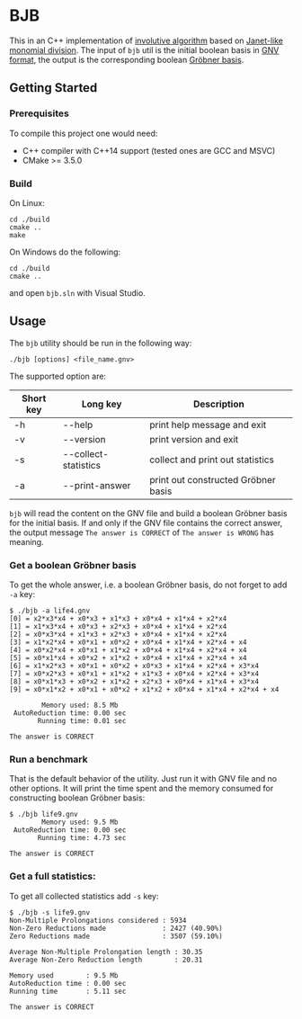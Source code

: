# BJB

This in an C++ implementation of [involutive algorithm](https://www.researchgate.net/publication/2117106_Involutive_Algorithms_for_Computing_Groebner_Bases) based on [Janet-like monomial division](https://www.researchgate.net/publication/221588792_Janet-Like_Monomial_Division). The input of `bjb` util is the initial boolean basis in [GNV format](https://github.com/mzinin/groebner_benchmarks), the output is the corresponding boolean [Gröbner basis](https://en.wikipedia.org/wiki/Gröbner_basis).


## Getting Started

### Prerequisites

To compile this project one would need:
* C++ compiler with C++14 support (tested ones are GCC and MSVC)
* CMake >= 3.5.0

### Build

On Linux:
```
cd ./build
cmake ..
make
```
On Windows do the following:
```
cd ./build
cmake ..
```
and open `bjb.sln` with Visual Studio.


## Usage

The `bjb` utility should be run in the following way:
```
./bjb [options] <file_name.gnv>
```

The supported option are:

| Short key | Long key             | Description                         |
|-----------|----------------------|-------------------------------------|
| -h        | --help               | print help message and exit         |
| -v        | --version            | print version and exit              |
| -s        | --collect-statistics | collect and print out statistics    |
| -a        | --print-answer       | print out constructed Gröbner basis |

`bjb` will read the content on the GNV file and build a boolean Gröbner basis for the initial basis. If and only if the GNV file contains the correct answer, the output message `The answer is CORRECT` of `The answer is WRONG` has meaning.

### Get a boolean Gröbner basis

To get the whole answer, i.e. a boolean Gröbner basis, do not forget to add `-a` key:

```
$ ./bjb -a life4.gnv
[0] = x2*x3*x4 + x0*x3 + x1*x3 + x0*x4 + x1*x4 + x2*x4
[1] = x1*x3*x4 + x0*x3 + x2*x3 + x0*x4 + x1*x4 + x2*x4
[2] = x0*x3*x4 + x1*x3 + x2*x3 + x0*x4 + x1*x4 + x2*x4
[3] = x1*x2*x4 + x0*x1 + x0*x2 + x0*x4 + x1*x4 + x2*x4 + x4
[4] = x0*x2*x4 + x0*x1 + x1*x2 + x0*x4 + x1*x4 + x2*x4 + x4
[5] = x0*x1*x4 + x0*x2 + x1*x2 + x0*x4 + x1*x4 + x2*x4 + x4
[6] = x1*x2*x3 + x0*x1 + x0*x2 + x0*x3 + x1*x4 + x2*x4 + x3*x4
[7] = x0*x2*x3 + x0*x1 + x1*x2 + x1*x3 + x0*x4 + x2*x4 + x3*x4
[8] = x0*x1*x3 + x0*x2 + x1*x2 + x2*x3 + x0*x4 + x1*x4 + x3*x4
[9] = x0*x1*x2 + x0*x1 + x0*x2 + x1*x2 + x0*x4 + x1*x4 + x2*x4 + x4

        Memory used: 8.5 Mb
 AutoReduction time: 0.00 sec
       Running time: 0.01 sec

The answer is CORRECT
```

### Run a benchmark

That is the default behavior of the utility. Just run it with GNV file and no other options. It will print the time spent and the memory consumed for constructing boolean Gröbner basis:

```
$ ./bjb life9.gnv
        Memory used: 9.5 Mb
 AutoReduction time: 0.00 sec
       Running time: 4.73 sec

The answer is CORRECT
```

### Get a full statistics:

To get all collected statistics add `-s` key:

```
$ ./bjb -s life9.gnv
Non-Multiple Prolongations considered : 5934
Non-Zero Reductions made              : 2427 (40.90%)
Zero Reductions made                  : 3507 (59.10%)

Average Non-Multiple Prolongation length : 30.35
Average Non-Zero Reduction length        : 20.31

Memory used        : 9.5 Mb
AutoReduction time : 0.00 sec
Running time       : 5.11 sec

The answer is CORRECT
```
